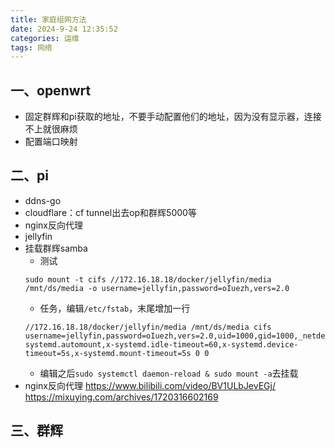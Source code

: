 ```yaml
---
title: 家庭组网方法
date: 2024-9-24 12:35:52
categories: 运维
tags: 网络
---
```


## 一、openwrt
- 固定群辉和pi获取的地址，不要手动配置他们的地址，因为没有显示器，连接不上就很麻烦
- 配置端口映射
<!--more-->
## 二、pi
- ddns-go
- cloudflare：cf tunnel出去op和群辉5000等
- nginx反向代理
- jellyfin
- 挂载群辉samba
    - 测试
    ```shell
    sudo mount -t cifs //172.16.18.18/docker/jellyfin/media /mnt/ds/media -o username=jellyfin,password=oIuezh,vers=2.0
    ```
    - 任务，编辑`/etc/fstab`，末尾增加一行
    ```shell
    //172.16.18.18/docker/jellyfin/media /mnt/ds/media cifs username=jellyfin,password=oIuezh,vers=2.0,uid=1000,gid=1000,_netdev,x-systemd.automount,x-systemd.idle-timeout=60,x-systemd.device-timeout=5s,x-systemd.mount-timeout=5s 0 0
    ```
    - 编辑之后`sudo systemctl daemon-reload & sudo mount -a`去挂载
- nginx反向代理
https://www.bilibili.com/video/BV1ULbJevEGj/
https://mixuying.com/archives/1720316602169
## 三、群辉
